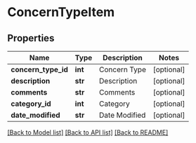 # ConcernTypeItem

## Properties
Name | Type | Description | Notes
------------ | ------------- | ------------- | -------------
**concern_type_id** | **int** | Concern Type | [optional] 
**description** | **str** | Description | [optional] 
**comments** | **str** | Comments | [optional] 
**category_id** | **int** | Category | [optional] 
**date_modified** | **str** | Date Modified | [optional] 

[[Back to Model list]](../README.md#documentation-for-models) [[Back to API list]](../README.md#documentation-for-api-endpoints) [[Back to README]](../README.md)


